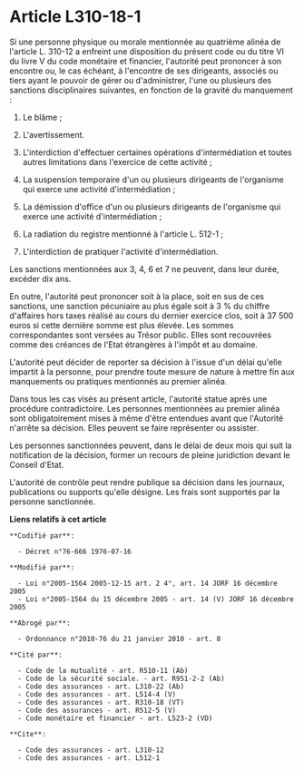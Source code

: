 # Article L310-18-1

Si une personne physique ou morale mentionnée au quatrième alinéa de l'article L. 310-12 a enfreint une disposition du
présent code ou du titre VI du livre V du code monétaire et financier, l'autorité peut prononcer à son encontre ou, le cas
échéant, à l'encontre de ses dirigeants, associés ou tiers ayant le pouvoir de gérer ou d'administrer, l'une ou plusieurs des
sanctions disciplinaires suivantes, en fonction de la gravité du manquement :

1. Le blâme ;

2. L'avertissement.

3. L'interdiction d'effectuer certaines opérations d'intermédiation et toutes autres limitations dans l'exercice de cette
activité ;

4. La suspension temporaire d'un ou plusieurs dirigeants de l'organisme qui exerce une activité d'intermédiation ;

5. La démission d'office d'un ou plusieurs dirigeants de l'organisme qui exerce une activité d'intermédiation ;

6. La radiation du registre mentionné à l'article L. 512-1 ;

7. L'interdiction de pratiquer l'activité d'intermédiation.

Les sanctions mentionnées aux 3, 4, 6 et 7 ne peuvent, dans leur durée, excéder dix ans.

En outre, l'autorité peut prononcer soit à la place, soit en sus de ces sanctions, une sanction pécuniaire au plus égale soit
à 3 % du chiffre d'affaires hors taxes réalisé au cours du dernier exercice clos, soit à 37 500 euros si cette dernière somme
est plus élevée. Les sommes correspondantes sont versées au Trésor public. Elles sont recouvrées comme des créances de l'Etat
étrangères à l'impôt et au domaine.

L'autorité peut décider de reporter sa décision à l'issue d'un délai qu'elle impartit à la personne, pour prendre toute
mesure de nature à mettre fin aux manquements ou pratiques mentionnés au premier alinéa.

Dans tous les cas visés au présent article, l'autorité statue après une procédure contradictoire. Les personnes mentionnées
au premier alinéa sont obligatoirement mises à même d'être entendues avant que l'Autorité n'arrête sa décision. Elles peuvent
se faire représenter ou assister.

Les personnes sanctionnées peuvent, dans le délai de deux mois qui suit la notification de la décision, former un recours de
pleine juridiction devant le Conseil d'Etat.

L'autorité de contrôle peut rendre publique sa décision dans les journaux, publications ou supports qu'elle désigne. Les
frais sont supportés par la personne sanctionnée.

**Liens relatifs à cet article**

	**Codifié par**:

	  - Décret n°76-666 1976-07-16

	**Modifié par**:

	  - Loi n°2005-1564 2005-12-15 art. 2 4°, art. 14 JORF 16 décembre 2005
	  - Loi n°2005-1564 du 15 décembre 2005 - art. 14 (V) JORF 16 décembre 2005

	**Abrogé par**:

	  - Ordonnance n°2010-76 du 21 janvier 2010 - art. 8

	**Cité par**:

	  - Code de la mutualité - art. R510-11 (Ab)
	  - Code de la sécurité sociale. - art. R951-2-2 (Ab)
	  - Code des assurances - art. L310-22 (Ab)
	  - Code des assurances - art. L514-4 (V)
	  - Code des assurances - art. R310-18 (VT)
	  - Code des assurances - art. R512-5 (V)
	  - Code monétaire et financier - art. L523-2 (VD)

	**Cite**:

	  - Code des assurances - art. L310-12
	  - Code des assurances - art. L512-1
